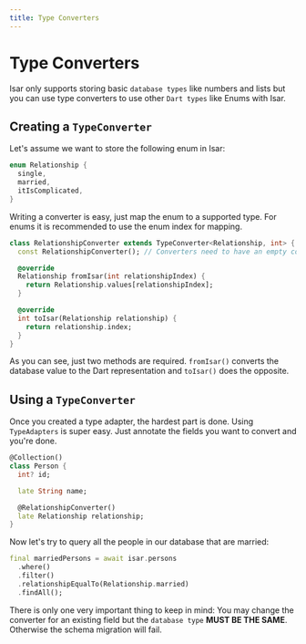 ```yaml
---
title: Type Converters
---
```


# Type Converters

Isar only supports storing basic `database types` like numbers and lists but you can use type converters to use other `Dart types` like Enums with Isar.

## Creating a `TypeConverter`

Let's assume we want to store the following enum in Isar:

```dart
enum Relationship {
  single,
  married,
  itIsComplicated,
}
```

Writing a converter is easy, just map the enum to a supported type. For enums it is recommended to use the enum index for mapping.

```dart
class RelationshipConverter extends TypeConverter<Relationship, int> {
  const RelationshipConverter(); // Converters need to have an empty const constructor

  @override
  Relationship fromIsar(int relationshipIndex) {
    return Relationship.values[relationshipIndex];
  }

  @override
  int toIsar(Relationship relationship) {
    return relationship.index;
  }
}
```

As you can see, just two methods are required. `fromIsar()` converts the database value to the Dart representation and `toIsar()` does the opposite.

## Using a `TypeConverter`

Once you created a type adapter, the hardest part is done. Using `TypeAdapters` is super easy. Just annotate the fields you want to convert and you're done.

```dart
@Collection()
class Person {
  int? id;

  late String name;

  @RelationshipConverter()
  late Relationship relationship;
}
```

Now let's try to query all the people in our database that are married:

```dart
final marriedPersons = await isar.persons
  .where()
  .filter()
  .relationshipEqualTo(Relationship.married)
  .findAll();
```

There is only one very important thing to keep in mind: You may change the converter for an existing field but the `database type` **MUST BE THE SAME**. Otherwise the schema migration will fail.
